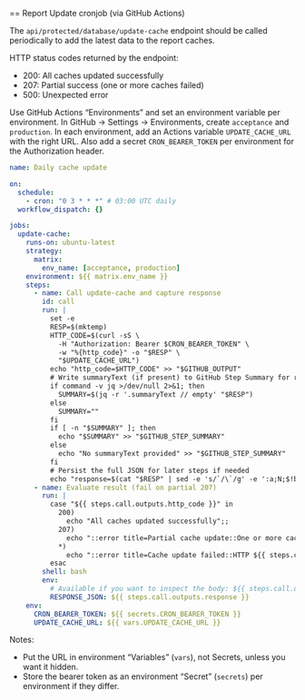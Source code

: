 == Report Update cronjob (via GitHub Actions)

The `api/protected/database/update-cache` endpoint should be called periodically to add the latest data to the report caches.

HTTP status codes returned by the endpoint:
- 200: All caches updated successfully
- 207: Partial success (one or more caches failed)
- 500: Unexpected error

Use GitHub Actions “Environments” and set an environment variable per environment.
In GitHub → Settings → Environments, create `acceptance` and `production`.
In each environment, add an Actions variable `UPDATE_CACHE_URL` with the right URL.
Also add a secret `CRON_BEARER_TOKEN` per environment for the Authorization header.


```` yaml
name: Daily cache update

on:
  schedule:
    - cron: "0 3 * * *" # 03:00 UTC daily
  workflow_dispatch: {}

jobs:
  update-cache:
    runs-on: ubuntu-latest
    strategy:
      matrix:
        env_name: [acceptance, production]
    environment: ${{ matrix.env_name }}
    steps:
      - name: Call update-cache and capture response
        id: call
        run: |
          set -e
          RESP=$(mktemp)
          HTTP_CODE=$(curl -sS \
            -H "Authorization: Bearer $CRON_BEARER_TOKEN" \
            -w "%{http_code}" -o "$RESP" \
            "$UPDATE_CACHE_URL")
          echo "http_code=$HTTP_CODE" >> "$GITHUB_OUTPUT"
          # Write summaryText (if present) to GitHub Step Summary for readable logs
          if command -v jq >/dev/null 2>&1; then
            SUMMARY=$(jq -r '.summaryText // empty' "$RESP")
          else
            SUMMARY=""
          fi
          if [ -n "$SUMMARY" ]; then
            echo "$SUMMARY" >> "$GITHUB_STEP_SUMMARY"
          else
            echo "No summaryText provided" >> "$GITHUB_STEP_SUMMARY"
          fi
          # Persist the full JSON for later steps if needed
          echo "response=$(cat "$RESP" | sed -e 's/`/\`/g' -e ':a;N;$!ba;s/\n/\\n/g')" >> "$GITHUB_OUTPUT"
      - name: Evaluate result (fail on partial 207)
        run: |
          case "${{ steps.call.outputs.http_code }}" in
            200)
              echo "All caches updated successfully";;
            207)
              echo "::error title=Partial cache update::One or more caches failed. See step summary."; exit 1;;
            *)
              echo "::error title=Cache update failed::HTTP ${{ steps.call.outputs.http_code }}"; exit 1;;
          esac
        shell: bash
        env:
          # Available if you want to inspect the body: ${{ steps.call.outputs.response }}
          RESPONSE_JSON: ${{ steps.call.outputs.response }}
    env:
      CRON_BEARER_TOKEN: ${{ secrets.CRON_BEARER_TOKEN }}
      UPDATE_CACHE_URL: ${{ vars.UPDATE_CACHE_URL }}
````

Notes:
- Put the URL in environment “Variables” (`vars`), not Secrets, unless you want it hidden.
- Store the bearer token as an environment “Secret” (`secrets`) per environment if they differ.